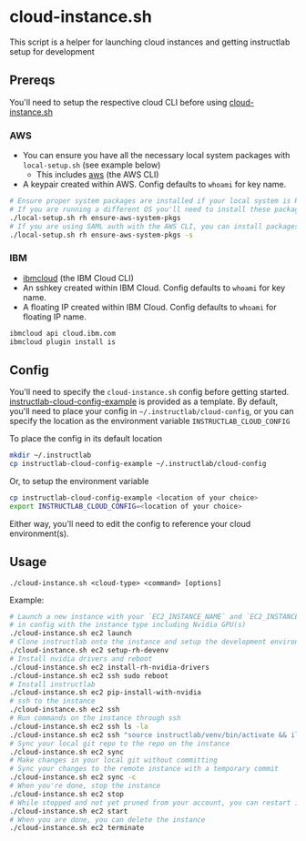 # cloud-instance.sh

This script is a helper for launching cloud instances and getting instructlab setup for development

## Prereqs

You'll need to setup the respective cloud CLI before using [cloud-instance.sh](cloud-instance.sh)

### AWS

- You can ensure you have all the necessary local system packages with `local-setup.sh` (see example below)
  - This includes [aws](https://aws.amazon.com/cli/) (the AWS CLI)
- A keypair created within AWS. Config defaults to `whoami` for key name.

```bash
# Ensure proper system packages are installed if your local system is Red Hat-based
# If you are running a different OS you'll need to install these packages manually
./local-setup.sh rh ensure-aws-system-pkgs
# If you are using SAML auth with the AWS CLI, you can install packages for that with the '-s` flag
./local-setup.sh rh ensure-aws-system-pkgs -s
```

### IBM

- [ibmcloud](https://cloud.ibm.com/docs/cli) (the IBM Cloud CLI)
- An sshkey created within IBM Cloud. Config defaults to `whoami` for key name.
- A floating IP created within IBM Cloud. Config defaults to `whoami` for floating IP name.

```bash
ibmcloud api cloud.ibm.com
ibmcloud plugin install is
```

## Config

You'll need to specify the `cloud-instance.sh` config before getting started. [instructlab-cloud-config-example](instructlab-cloud-config-example) is provided as a template. By default, you'll need to place your config in `~/.instructlab/cloud-config`, or you can specify the location as the environment variable `INSTRUCTLAB_CLOUD_CONFIG`

To place the config in its default location

```bash
mkdir ~/.instructlab
cp instructlab-cloud-config-example ~/.instructlab/cloud-config
```

Or, to setup the environment variable

```bash
cp instructlab-cloud-config-example <location of your choice>
export INSTRUCTLAB_CLOUD_CONFIG=<location of your choice>
```

Either way, you'll need to edit the config to reference your cloud environment(s).

## Usage

`./cloud-instance.sh <cloud-type> <command> [options]`

Example:

```bash
# Launch a new instance with your `EC2_INSTANCE_NAME` and `EC2_INSTANCE_TYPE` specified
# in config with the instance type including Nvidia GPU(s)
./cloud-instance.sh ec2 launch
# Clone instructlab onto the instance and setup the development environment
./cloud-instance.sh ec2 setup-rh-devenv
# Install nvidia drivers and reboot
./cloud-instance.sh ec2 install-rh-nvidia-drivers
./cloud-instance.sh ec2 ssh sudo reboot
# Install instructlab
./cloud-instance.sh ec2 pip-install-with-nvidia
# ssh to the instance
./cloud-instance.sh ec2 ssh
# Run commands on the instance through ssh
./cloud-instance.sh ec2 ssh ls -la
./cloud-instance.sh ec2 ssh "source instructlab/venv/bin/activate && ilab sysinfo"
# Sync your local git repo to the repo on the instance
./cloud-instance.sh ec2 sync
# Make changes in your local git without committing
# Sync your changes to the remote instance with a temporary commit
./cloud-instance.sh ec2 sync -c
# When you're done, stop the instance
./cloud-instance.sh ec2 stop
# While stopped and not yet pruned from your account, you can restart it if needed
./cloud-instance.sh ec2 start
# When you are done, you can delete the instance
./cloud-instance.sh ec2 terminate
```